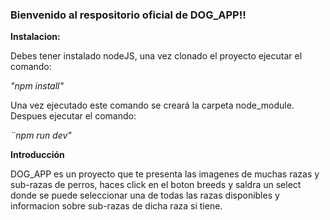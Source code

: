 ### Bienvenido al respositorio oficial de DOG_APP!!

**Instalacion:**

Debes tener instalado nodeJS, una vez clonado el proyecto ejecutar el comando:

_"npm install"_

Una vez ejecutado este comando se creará la carpeta node_module. Despues ejecutar el comando:

_¨npm run dev"_

**Introducción**

DOG_APP es un proyecto que te presenta las imagenes de muchas razas y sub-razas de perros, haces click en el boton breeds y saldra un select donde se puede seleccionar una de todas las razas disponibles y informacion sobre sub-razas de dicha raza si tiene.
